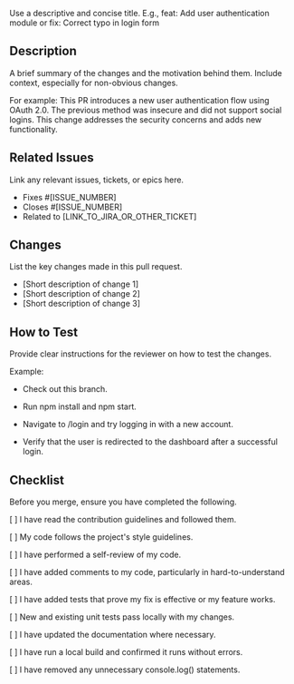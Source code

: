 Use a descriptive and concise title. E.g., feat: Add user authentication module or fix: Correct typo in login form

## Description
A brief summary of the changes and the motivation behind them. Include context, especially for non-obvious changes.

For example:
This PR introduces a new user authentication flow using OAuth 2.0. The previous method was insecure and did not support social logins. This change addresses the security concerns and adds new functionality.

## Related Issues
Link any relevant issues, tickets, or epics here.

- Fixes #[ISSUE_NUMBER]
- Closes #[ISSUE_NUMBER]
- Related to [LINK_TO_JIRA_OR_OTHER_TICKET]

## Changes
List the key changes made in this pull request.

- [Short description of change 1]
- [Short description of change 2]
- [Short description of change 3]

## How to Test
Provide clear instructions for the reviewer on how to test the changes.

Example:

- Check out this branch.

- Run npm install and npm start.

- Navigate to /login and try logging in with a new account.

- Verify that the user is redirected to the dashboard after a successful login.

## Checklist
Before you merge, ensure you have completed the following.

[ ] I have read the contribution guidelines and followed them.

[ ] My code follows the project's style guidelines.

[ ] I have performed a self-review of my code.

[ ] I have added comments to my code, particularly in hard-to-understand areas.

[ ] I have added tests that prove my fix is effective or my feature works.

[ ] New and existing unit tests pass locally with my changes.

[ ] I have updated the documentation where necessary.

[ ] I have run a local build and confirmed it runs without errors.

[ ] I have removed any unnecessary console.log() statements.
